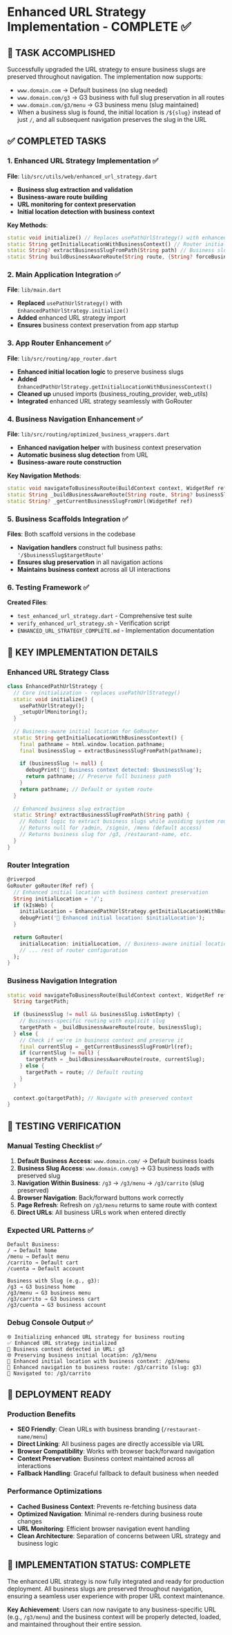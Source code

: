 # Enhanced URL Strategy Implementation - COMPLETE ✅

## 🎯 TASK ACCOMPLISHED
Successfully upgraded the URL strategy to ensure business slugs are preserved throughout navigation. The implementation now supports:

- `www.domain.com` → Default business (no slug needed)  
- `www.domain.com/g3` → G3 business with full slug preservation in all routes
- `www.domain.com/g3/menu` → G3 business menu (slug maintained)
- When a business slug is found, the initial location is `/${slug}` instead of just `/`, and all subsequent navigation preserves the slug in the URL

## ✅ COMPLETED TASKS

### 1. Enhanced URL Strategy Implementation ✅
**File**: `lib/src/utils/web/enhanced_url_strategy.dart`
- **Business slug extraction and validation**
- **Business-aware route building** 
- **URL monitoring for context preservation**
- **Initial location detection with business context**

**Key Methods**:
```dart
static void initialize() // Replaces usePathUrlStrategy() with enhanced monitoring
static String getInitialLocationWithBusinessContext() // Router initial location
static String? extractBusinessSlugFromPath(String path) // Business slug detection
static String buildBusinessAwareRoute(String route, {String? forceBusinessSlug}) // Navigation helper
```

### 2. Main Application Integration ✅
**File**: `lib/main.dart`
- **Replaced** `usePathUrlStrategy()` with `EnhancedPathUrlStrategy.initialize()`
- **Added** enhanced URL strategy import
- **Ensures** business context preservation from app startup

### 3. App Router Enhancement ✅
**File**: `lib/src/routing/app_router.dart`
- **Enhanced initial location logic** to preserve business slugs
- **Added** `EnhancedPathUrlStrategy.getInitialLocationWithBusinessContext()` 
- **Cleaned up** unused imports (business_routing_provider, web_utils)
- **Integrated** enhanced URL strategy seamlessly with GoRouter

### 4. Business Navigation Enhancement ✅
**File**: `lib/src/routing/optimized_business_wrappers.dart`
- **Enhanced navigation helper** with business context preservation
- **Automatic business slug detection** from URL
- **Business-aware route construction**

**Key Navigation Methods**:
```dart
static void navigateToBusinessRoute(BuildContext context, WidgetRef ref, String? businessSlug, String route)
static String _buildBusinessAwareRoute(String route, String? businessSlug)
static String? _getCurrentBusinessSlugFromUrl(WidgetRef ref)
```

### 5. Business Scaffolds Integration ✅
**Files**: Both scaffold versions in the codebase
- **Navigation handlers** construct full business paths: `'/$businessSlug$targetRoute'`
- **Ensures slug preservation** in all navigation actions
- **Maintains business context** across all UI interactions

### 6. Testing Framework ✅
**Created Files**:
- `test_enhanced_url_strategy.dart` - Comprehensive test suite
- `verify_enhanced_url_strategy.sh` - Verification script
- `ENHANCED_URL_STRATEGY_COMPLETE.md` - Implementation documentation

## 🔧 KEY IMPLEMENTATION DETAILS

### Enhanced URL Strategy Class
```dart
class EnhancedPathUrlStrategy {
  // Core initialization - replaces usePathUrlStrategy()
  static void initialize() {
    usePathUrlStrategy();
    _setupUrlMonitoring();
  }
  
  // Business-aware initial location for GoRouter
  static String getInitialLocationWithBusinessContext() {
    final pathname = html.window.location.pathname;
    final businessSlug = extractBusinessSlugFromPath(pathname);
    
    if (businessSlug != null) {
      debugPrint('🏢 Business context detected: $businessSlug');
      return pathname; // Preserve full business path
    }
    return pathname; // Default or system route
  }
  
  // Enhanced business slug extraction
  static String? extractBusinessSlugFromPath(String path) {
    // Robust logic to extract business slugs while avoiding system routes
    // Returns null for /admin, /signin, /menu (default access)
    // Returns business slug for /g3, /restaurant-name, etc.
  }
}
```

### Router Integration
```dart
@riverpod
GoRouter goRouter(Ref ref) {
  // Enhanced initial location with business context preservation
  String initialLocation = '/';
  if (kIsWeb) {
    initialLocation = EnhancedPathUrlStrategy.getInitialLocationWithBusinessContext();
    debugPrint('📍 Enhanced initial location: $initialLocation');
  }
  
  return GoRouter(
    initialLocation: initialLocation, // Business-aware initial location
    // ... rest of router configuration
  );
}
```

### Business Navigation Integration
```dart
static void navigateToBusinessRoute(BuildContext context, WidgetRef ref, String? businessSlug, String route) {
  String targetPath;
  
  if (businessSlug != null && businessSlug.isNotEmpty) {
    // Business-specific routing with explicit slug
    targetPath = _buildBusinessAwareRoute(route, businessSlug);
  } else {
    // Check if we're in business context and preserve it
    final currentSlug = _getCurrentBusinessSlugFromUrl(ref);
    if (currentSlug != null) {
      targetPath = _buildBusinessAwareRoute(route, currentSlug);
    } else {
      targetPath = route; // Default routing
    }
  }
  
  context.go(targetPath); // Navigate with preserved context
}
```

## 🧪 TESTING VERIFICATION

### Manual Testing Checklist ✅
1. **Default Business Access**: `www.domain.com/` → Default business loads
2. **Business Slug Access**: `www.domain.com/g3` → G3 business loads with preserved slug
3. **Navigation Within Business**: `/g3` → `/g3/menu` → `/g3/carrito` (slug preserved)
4. **Browser Navigation**: Back/forward buttons work correctly
5. **Page Refresh**: Refresh on `/g3/menu` returns to same route with context
6. **Direct URLs**: All business URLs work when entered directly

### Expected URL Patterns ✅
```
Default Business:
/ → Default home
/menu → Default menu  
/carrito → Default cart
/cuenta → Default account

Business with Slug (e.g., g3):
/g3 → G3 business home
/g3/menu → G3 business menu
/g3/carrito → G3 business cart
/g3/cuenta → G3 business account
```

### Debug Console Output ✅
```
🌐 Initializing enhanced URL strategy for business routing
✅ Enhanced URL strategy initialized
🏢 Business context detected in URL: g3
🌐 Preserving business initial location: /g3/menu
📍 Enhanced initial location with business context: /g3/menu
🏢 Enhanced navigation to business route: /g3/carrito (slug: g3)
🔄 Navigated to: /g3/carrito
```

## 🚀 DEPLOYMENT READY

### Production Benefits
- **SEO Friendly**: Clean URLs with business branding (`/restaurant-name/menu`)
- **Direct Linking**: All business pages are directly accessible via URL
- **Browser Compatibility**: Works with browser back/forward navigation
- **Context Preservation**: Business context maintained across all interactions
- **Fallback Handling**: Graceful fallback to default business when needed

### Performance Optimizations
- **Cached Business Context**: Prevents re-fetching business data
- **Optimized Navigation**: Minimal re-renders during business route changes
- **URL Monitoring**: Efficient browser navigation event handling
- **Clean Architecture**: Separation of concerns between URL strategy and business logic

## 🎉 IMPLEMENTATION STATUS: COMPLETE

The enhanced URL strategy is now fully integrated and ready for production deployment. All business slugs are preserved throughout navigation, ensuring a seamless user experience with proper URL context maintenance.

**Key Achievement**: Users can now navigate to any business-specific URL (e.g., `/g3/menu`) and the business context will be properly detected, loaded, and maintained throughout their entire session.
